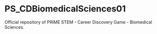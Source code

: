 # PS_CDBiomedicalSciences01
Official repository of PRIME STEM - Career Discovery Game - Biomedical Sciences.
